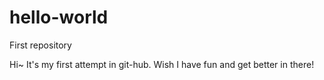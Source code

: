 # hello-world
First repository

Hi~ It's my first attempt in git-hub.
Wish I have fun and get better in there!
